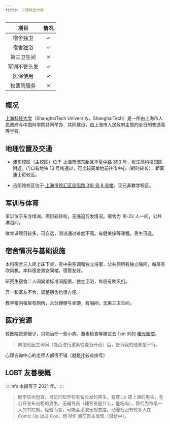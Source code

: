 ```yaml
---
title: 上海科技大学
---
```


|项目|情况|
|:---:|:---:|
|宿舍独卫|✓|
|宿舍独浴|✓|
|第三卫生间|✗|
|军训不管头发|✓|
|医保使用|✓|
|校医院服务|✗|

## 概况

[上海科技大学](https://www.shanghaitech.edu.cn)（ShanghaiTech University，ShanghaiTech）是一所由上海市人民政府与中国科学院共同举办、共同建设，由上海市人民政府主管的全日制普通高等学校。

## 地理位置及交通

- 浦东校区（主校区）位于 [上海市浦东新区华夏中路 393 号](https://amap.com/place/B0FFF3YA07)，张江高科技园区附近。门口有地铁 13 号线通过，可比较简单地前往市中心（耗时较长），距离迪士尼较近。

- 岳阳路校区位于 [上海市徐汇区岳阳路 319 号 8 号楼](https://amap.com/place/B00157I2GO)。现已非教学校区。

## 军训与体育

军训位于东方绿洲，项目较轻松，无强迫剪发情况。宿舍为 16-22 人一间，公共淋浴间。

体育课项目较多，可自选，测试通过难度不高。有健美操等课程，男生可选。

## 宿舍情况与基础设施

本科宿舍三人间上床下桌，有中央空调和独立浴室，公共厕所有独立隔间，每层有吹风机。本科宿舍男女同楼，宿管友好。

研究生宿舍二人间宾馆标准间配置，独立卫浴，每层有吹风机。

万一和室友不合，调整宿舍也很方便。

教学楼内每层有厕所，且分蹲便与坐便，有隔间，无第三卫生间。

## 医疗资源

校医院资源很少，只能治疗一些小病。激素检查等建议去 1km 外的 [曙光医院](https://amap.com/place/B00151E68A)。

> 向值班医生询问（能否进行激素检查及开药）后，告诉我的结果是不行。

心理咨询中心的老师人都很不错（就是比较难排号）

## LGBT 友善梗概

::: info 本段写于 2021 年。
:::

> 同学较为包容，目前已知学校有留长发的男生，有穿 Lo 裙上课的男生，有公开宣布出柜的男生。无辅导员（辅导员是什么，能吃吗），替代为每级一人的书院制。经验而言，可能会采取无视态度。动漫社团有较多人在 Comic Up 出过 Cos，但 MtF 目前暂未发现（潜伏中）。
